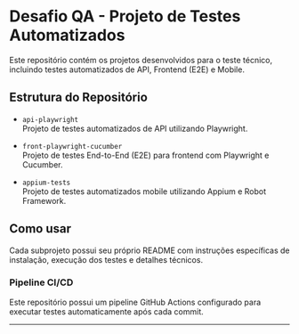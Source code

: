 # Desafio QA - Projeto de Testes Automatizados

Este repositório contém os projetos desenvolvidos para o teste técnico, incluindo testes automatizados de API, Frontend (E2E) e Mobile.

## Estrutura do Repositório

- `api-playwright`  
  Projeto de testes automatizados de API utilizando Playwright.

- `front-playwright-cucumber`  
  Projeto de testes End-to-End (E2E) para frontend com Playwright e Cucumber.

- `appium-tests`  
  Projeto de testes automatizados mobile utilizando Appium e Robot Framework.

## Como usar

Cada subprojeto possui seu próprio README com instruções específicas de instalação, execução dos testes e detalhes técnicos.

### Pipeline CI/CD

Este repositório possui um pipeline GitHub Actions configurado para executar testes automaticamente após cada commit.

---


